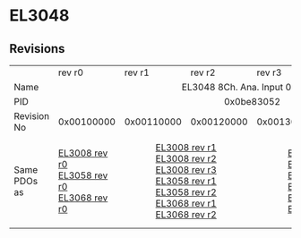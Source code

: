 # EL3048

## Revisions
<table>
<tr>
<td></td>
<td>rev r0</td>
<td>rev r1</td>
<td>rev r2</td>
<td>rev r3</td>
<td>rev r4</td>
<td>rev r5</td>
</tr>
<tr>
<td>Name</td>
<td colspan=6 align="center">EL3048 8Ch. Ana. Input 0-20mA</td>
</tr>
<tr>
<td>PID</td>
<td colspan=6 align="center">0x0be83052</td>
</tr>
<tr>
<td>Revision No</td>
<td>0x00100000</td>
<td>0x00110000</td>
<td>0x00120000</td>
<td>0x00130000</td>
<td>0x00140000</td>
<td>0x00150000</td>
</tr>
<tr>
<td>Same PDOs as</td>
<td><a href="EL3008.md">EL3008 rev r0</a><br/><a href="EL3058.md">EL3058 rev r0</a><br/><a href="EL3068.md">EL3068 rev r0</a></td>
<td colspan=2 align="center"><a href="EL3008.md">EL3008 rev r1</a><br/><a href="EL3008.md">EL3008 rev r2</a><br/><a href="EL3008.md">EL3008 rev r3</a><br/><a href="EL3058.md">EL3058 rev r1</a><br/><a href="EL3058.md">EL3058 rev r2</a><br/><a href="EL3068.md">EL3068 rev r1</a><br/><a href="EL3068.md">EL3068 rev r2</a></td>
<td colspan=2 align="center"><a href="EL3008.md">EL3008 rev r4</a><br/><a href="EL3008.md">EL3008 rev r5</a><br/><a href="EL3058.md">EL3058 rev r3</a><br/><a href="EL3058.md">EL3058 rev r4</a><br/><a href="EL3068.md">EL3068 rev r3</a><br/><a href="EL3068.md">EL3068 rev r4</a></td>
<td><a href="EL3008.md">EL3008 rev r6</a><br/><a href="EL3058.md">EL3058 rev r5</a><br/><a href="EL3058.md">EL3058 rev r6</a><br/><a href="EL3068.md">EL3068 rev r5</a></td>
</tr>
</table>
